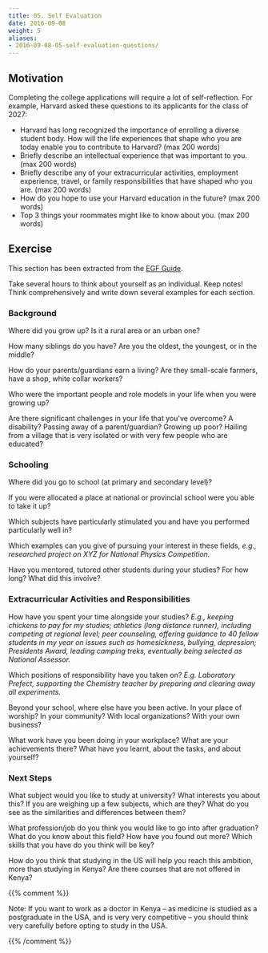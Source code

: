 ```yaml
---
title: 05. Self Evaluation
date: 2016-09-08
weight: 5
aliases:
- 2016-09-08-05-self-evaluation-questions/
---
```


## Motivation

Completing the college applications will require a lot of
self-reflection. For example, Harvard asked these questions to its
applicants for the class of 2027:

* Harvard has long recognized the importance of enrolling a diverse
  student body. How will the life experiences that shape who you are
  today enable you to contribute to Harvard? (max 200 words)
* Briefly describe an intellectual experience that was important to you.
  (max 200 words)
* Briefly describe any of your extracurricular activities, employment
  experience, travel, or family responsibilities that have shaped who
  you are. (max 200 words)
* How do you hope to use your Harvard education in the future? (max 200
  words)
* Top 3 things your roommates might like to know about you. (max 200
  words)

## Exercise

This section has been extracted from the [EGF
Guide](https://drive.google.com/drive/folders/0BxcN6nrpsXL6VUlPWThlaTdtZ1E?resourcekey=0-zab22OZ9EjcJWeng8nFplA&usp=sharing).

Take several hours to think about yourself as an individual. Keep notes!
Think comprehensively and write down several examples for each section.

### Background

Where did you grow up? Is it a rural area or an urban one?

How many siblings do you have? Are you the oldest, the youngest, or in
the middle?

How do your parents/guardians earn a living? Are they small-scale
farmers, have a shop, white collar workers?

Who were the important people and role models in your life when you were
growing up?

Are there significant challenges in your life that you've overcome? A
disability? Passing away of a parent/guardian? Growing up poor? Hailing
from a village that is very isolated or with very few people who are
educated?

### Schooling

Where did you go to school (at primary and secondary level)?

If you were allocated a place at national or provincial school were you
able to take it up?

Which subjects have particularly stimulated you and have you performed
particularly well in?

Which examples can you give of pursuing your interest in these fields,
*e.g., researched project on XYZ for National Physics Competition.*

Have you mentored, tutored other students during your studies? For how
long? What did this involve?

### Extracurricular Activities and Responsibilities

How have you spent your time alongside your studies? *E.g., keeping
chickens to pay for my studies;  athletics (long distance runner),
including competing at regional level; peer counseling, offering
guidance to 40 fellow students in my year on issues such as
homesickness, bullying, depression;  Presidents Award, leading camping
treks, eventually being selected as National Assessor.*

Which positions of responsibility have you taken on? *E.g. Laboratory
Prefect, supporting the Chemistry teacher by preparing and clearing away
all experiments.*

Beyond your school, where else have you been active. In your place of
worship? In your community? With local organizations? With your own
business?

What work have you been doing in your workplace? What are your
achievements there? What have you learnt, about the tasks, and about
yourself?

### Next Steps

What subject would you like to study at university? What interests you
about this? If you are weighing up a few subjects, which are they? What
do you see as the similarities and differences between them?

What profession/job do you think you would like to go into after
graduation? What do you know about this field? How have you found out
more? Which skills that you have do you think will be key?

How do you think that studying in the US will help you reach this
ambition, more than studying in Kenya? Are there courses that are not
offered in Kenya?

{{% comment %}}

Note: If you want to work as a doctor in Kenya – as medicine is studied
as a postgraduate in the USA, and is very very competitive – you should
think very carefully before opting to study in the USA.

{{% /comment %}}
